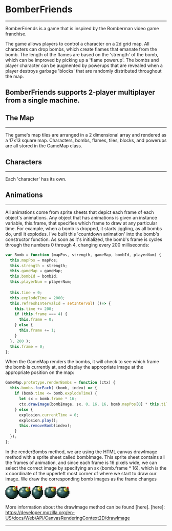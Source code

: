 # BomberFriends
---
BomberFriends is a game that is inspired by the Bomberman video game franchise.

The game allows players to control a character on a 2d grid map. All characters can drop bombs, which create flames that emanate from the bomb. The length of the flames are based on the 'strength' of the bomb, which can be improved by picking up a 'flame powerup'. The bombs and player character can be augmented by powerups that are revealed when a player destroys garbage 'blocks' that are randomly distributed throughout the map.

BomberFriends supports 2-player multiplayer from a single machine.
---
## The Map
---
The game's map tiles are arranged in a 2 dimensional array and rendered as a 17x13 square map. Characters, bombs, flames, tiles, blocks, and powerups are all stored in the GameMap class.

## Characters
---
Each 'character' has its own.


## Animations
---
All animations come from sprite sheets that depict each frame of each object's animations. Any object that has animations is given an instance variable, this.frame, that specifies which frame to draw at any particular time. For example, when a bomb is dropped, it starts jiggling, as all bombs do, until it explodes. I've built this 'countdown animation' into the bomb's constructor function. As soon as it's initialized, the bomb's frame is cycles through the numbers 0 through 4, changing every 200 milliseconds:

```JavaScript
var Bomb = function (mapPos, strength, gameMap, bombId, playerNum) {
  this.mapPos = mapPos;
  this.strength = strength;
  this.gameMap = gameMap;
  this.bombId = bombId;
  this.playerNum = playerNum;

  this.time = 0;
  this.explodeTime = 2000;
  this.refreshIntervalId = setInterval( ()=> {
    this.time += 200;
    if (this.frame === 4) {
      this.frame = 0;
    } else {
      this.frame += 1;
    }
  }, 200 );
  this.frame = 0;
};

```

When the GameMap renders the bombs, it will check to see which frame the bomb is currently at, and display the appropriate image at the appropriate position on the map:

```JavaScript
GameMap.prototype.renderBombs = function (ctx) {
  this.bombs.forEach( (bomb, index) => {
    if (bomb.time <= bomb.explodeTime) {
      let sx = bomb.frame * 16;
      ctx.drawImage(bombImage, sx, 0, 16, 16, bomb.mapPos[0] * this.tileSize, bomb.mapPos[1] * this.tileSize + 20, 16, 16);
    } else {
      explosion.currentTime = 0;
      explosion.play();
      this.removeBomb(index);
    }
  });
};
```

In the renderBombs method, we are using the HTML canvas drawImage method with a sprite sheet called bombImage. This sprite sheet contains all the frames of animation, and since each frame is 16 pixels wide, we can select the correct image by specifying an sx (bomb.frame * 16), which is the x coordinate of the upperleft most corner of where we start to draw our image. We draw the corresponding bomb images as the frame changes

<img src="img/bomb.png" width="200">

More information about the drawImage method can be found [here].
[here]: https://developer.mozilla.org/en-US/docs/Web/API/CanvasRenderingContext2D/drawImage
















---
